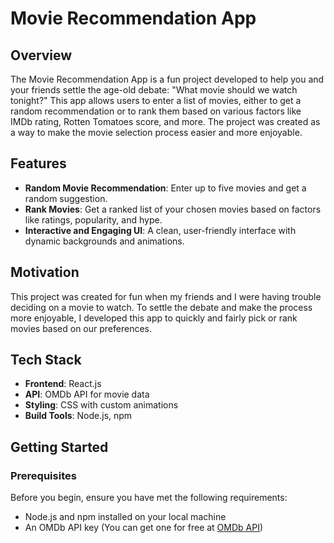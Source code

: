 # Movie Recommendation App

## Overview

The Movie Recommendation App is a fun project developed to help you and your friends settle the age-old debate: "What movie should we watch tonight?" This app allows users to enter a list of movies, either to get a random recommendation or to rank them based on various factors like IMDb rating, Rotten Tomatoes score, and more. The project was created as a way to make the movie selection process easier and more enjoyable.

## Features

- **Random Movie Recommendation**: Enter up to five movies and get a random suggestion.
- **Rank Movies**: Get a ranked list of your chosen movies based on factors like ratings, popularity, and hype.
- **Interactive and Engaging UI**: A clean, user-friendly interface with dynamic backgrounds and animations.

## Motivation

This project was created for fun when my friends and I were having trouble deciding on a movie to watch. To settle the debate and make the process more enjoyable, I developed this app to quickly and fairly pick or rank movies based on our preferences.

## Tech Stack

- **Frontend**: React.js
- **API**: OMDb API for movie data
- **Styling**: CSS with custom animations
- **Build Tools**: Node.js, npm

## Getting Started

### Prerequisites

Before you begin, ensure you have met the following requirements:

- Node.js and npm installed on your local machine
- An OMDb API key (You can get one for free at [OMDb API](http://www.omdbapi.com/apikey.aspx))


